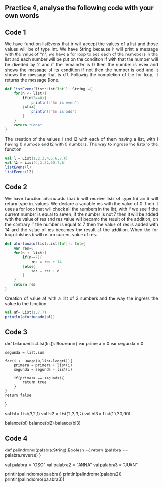 ## Practice 4, analyse the following code with your own words

## Code 1
<div align="Justify">
We have function listEvens that ir will accept the values of a list and those values will be of type Int.  We have String because it will print a message with the value of "n", we have a for loop to see each of the numebers in the list and each number will be put on the condition if with that the number will be diveded by 2 and if the remainder is 0 then the number is even and shows the message of its condition if not then the number is odd and it shows the message that is off. Followig the completion of the for loop, it returns the message Done.
</div>

``` scala 
def listEvens(list:List[Int]): String ={
    for(n <- list){
        if(n%2==0){
            println(s"$n is even")
        }else{
            println(s"$n is odd")
        }
    }
    return "Done"
}
```
<div align="Justify">
The creation of the values l and l2 with each of them having
a list, with l having 8 numbes and l2 with 6 numbers.
The way to ingress the lists to the function
</div>

``` scala
val l = List(1,2,3,4,5,6,7,8)
val l2 = List(4,3,22,55,7,8)
listEvens(l)
listEvens(l2)
```

## Code 2
<div align="Justify">
We have function afornutado that ir will receive lists of type Int an it will return type int values. We declare a variable res with the value of 0 Then it uses a for loop that will check all the numbers in the list, with if we see if the current number is equal to seven, if the number is not 7 then it will be added with the value of res and res value will becamo the result of the addition, on the contrary if the number is equal to 7 then the value of res is added with 14 and the value of res becomes the result of the addition. When the for loop finishes it will return current value of res.
</div>

``` scala
def afortunado(list:List[Int]): Int={
    var res=0
    for(n <- list){
        if(n==7){
            res = res + 14
        }else{
            res = res + n
        }
    }
    return res
}
``` 
<div align="Justify">
Creation of value af with a list of 3 numbers and the way the ingress the value to the function.
</div>

``` scala
val af= List(1,7,7)
println(afortunado(af))
``` 

## Code 3

def balance(list:List[Int]): Boolean={
    var primera = 0
    var segunda = 0

    segunda = list.sum

    for(i <- Range(0,list.length)){
        primera = primera + list(i)
        segunda = segunda - list(i)

        if(primera == segunda){
            return true
        }
    }
    return false 
}

val bl = List(3,2,1)
val bl2 = List(2,3,3,2)
val bl3 = List(10,30,90)

balance(bl)
balance(bl2)
balance(bl3)

## Code 4

def palindromo(palabra:String):Boolean ={
    return (palabra == palabra.reverse)
}

val palabra = "OSO"
val palabra2 = "ANNA"
val palabra3 = "JUAN"

println(palindromo(palabra))
println(palindromo(palabra2))
println(palindromo(palabra3))
